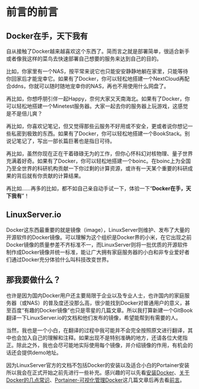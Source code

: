 # 前言的前言

## Docker在手，天下我有

自从接触了Docker越来越喜欢这个东西了。简而言之就是部署简单，很适合新手或者像我这样的菜鸟去快速部署自己想要的服务来达到自己的目的。

比如，你家里有一个NAS，按平常来说它也只能安安静静地躺在家里，只能等待你回家后才能宠幸它。如果有了Docker，你可以轻松地搭建一个NextCloud再配合ddns，你就可以随时随地宠幸你的NAS，再也不用使用什么网盘了。

再比如，你想呼朋引伴一起Happy，奈何大家又天南海北。如果有了Docker，你可以轻松地搭建一个Minetest服务器。大家一起去你的服务器上玩游戏，这感觉是不是倍儿爽？

再比如，你喜欢记笔记，但又觉得那些云服务不好用或不安全，更或者说你想记一些私密到极致的东西。如果有了Docker，你可以轻松地搭建一个BookStack。别说记笔记了，写出一部长篇巨著也是指日可待。

再比如，虽然你现在正在干着碌碌无为的工作，但你心怀科幻对核物理、量子世界充满着好奇。如果有了Docker，你可以轻松地搭建一个boinc。在boinc上为全国乃至全世界的科研机构贡献一下你过剩的计算资源，或许有一天某个重要的科研成果的背后就有你贡献的计算结果。

再比如……再多的比如，都不如自己亲自动手试一下，体验一下“**Docker在手，天下我有**”！

## LinuxServer.io

Docker这东西最重要的就是镜像（image），LinuxServer则维护、发布了大量的开源软件的Docker镜像。可以理解为这个组织是Docker界的小米，在它出现之前Docker镜像的质量参差不齐标准不一，而LinuxServer则将一批优质的开源软件制作成Docker镜像并统一标准，能让广大拥有家庭服务器的小白和非专业爱好者们通过Docker充分体验什么叫科技改变世界。

## 那我要做什么？

也许是因为国内Docker用户还主要局限于企业以及专业人士，也许国内的家庭服务器（或NAS）的普及度还没那么高，很少能找到Docker对普通用户的意义，甚至百度“有趣的Docker镜像”也只是零星的几篇文章。所以我打算新建一个GitBook翻译一下LinuxServer.io的文档和他们发布的镜像，希望能帮到有需要的人。

当然，我也是一个小白，在翻译的过程中我可能并不会完全按照原文进行翻译，其中也会加入自己的理解和注释。如果出现不是特别准确的地方，还请各位大佬指正。除此之外，我也会尽可能地实际使用每个镜像，并介绍镜像的作用，有机会的话还会提供demo地址。

因为LinuxServer官方的文档不包括Docker的安装以及适合小白的Portainer安装所以我会在正式开始之前先进行一些补充。感兴趣的可以先看[安装Docker](before/docker-install.md)、[关于Docker的几点常识](before/dockerabc.md)、[Portainer-可视化管理Docker](before/portainer.md)这几篇文章后再去看[前言](Introduction.md)。